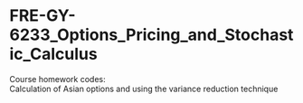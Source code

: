 # FRE-GY-6233_Options_Pricing_and_Stochastic_Calculus
Course homework codes:  
Calculation of Asian options and using the variance reduction technique

